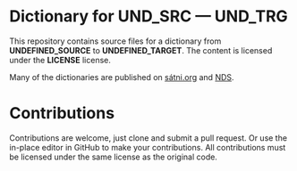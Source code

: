 # Dictionary for __UND_SRC__ — __UND_TRG__

This repository contains source files for a dictionary from __UNDEFINED_SOURCE__ to __UNDEFINED_TARGET__. The content is licensed under the __LICENSE__ license.

Many of the dictionaries are published on [sátni.org](https://sátni.org) and [NDS](https://sanit.oahpa.no).

# Contributions

Contributions are welcome, just clone and submit a pull request. Or use the in-place editor in GitHub to make your contributions. All contributions must be licensed under the same license as the original code.
